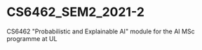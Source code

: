 # CS6462_SEM2_2021-2
CS6462 "Probabilistic and Explainable AI" module for the AI MSc programme at UL
